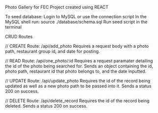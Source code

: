 Photo Gallery for FEC Project created using REACT

To seed database:
Login to MySQL or use the connection script
In the MySQL shell run:  source ./database/schema.sql
Run seed script in the terminal

CRUD Routes

// CREATE 
Route: /api/add_photo
Requires a request body with a photo path, restaurant group id, and date for posting.

// READ
Route: /api/one_photo/:id
Requires a request paramater detailing the id of the photo being searched for.
Sends an object containing the id, photo path, restaurant id that photo belongs to, and the date inputted.

// UPDATE
Route: /api/update_photo
Requires the id of the record being updated as well as a new photo path to be passed into it.
Sends a status 200 on success.

// DELETE
Route: /api/delete_record
Requires the id of the record being deleted.
Sends a status 200 on success.


